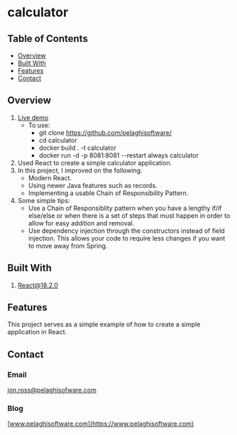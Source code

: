 # calculator

## Table of Contents

- [Overview](#overview)
- [Built With](#built-with)
- [Features](#features)
- [Contact](#contact)
<!-- [Acknowledgements](#acknowledgements) -->

## Overview
1. [Live demo](https://calculator.pelaghisoftware.com)
    - To use:
        - git clone https://github.com/pelaghisoftware/<need rest>
        - cd calculator
        - docker build . -t calculator
        - docker run -d -p 8081:8081 --restart always calculator
2. Used React to create a simple calculator application.
3. In this project, I improved on the following.
    - Modern React.
    - Using newer Java features such as records.
    - Implementing a usable Chain of Responsibility Pattern.
4. Some simple tips:
    - Use a Chain of Responsiblity pattern when you have a lengthy if/if else/else or when there is a set of steps that must happen in order to allow for easy addition and removal.
    - Use dependency injection through the constructors instead of field injection. This allows your code to require less changes if you want to move away from Spring.

## Built With
1. [React@18.2.0](https://react.dev/)

## Features

This project serves as a simple example of how to create a simple application in React.

## Contact
### Email
[jon.ross@pelaghisofware.com](mailto:jon.ross@pelaghisoftware.com)

### Blog
[www.pelaghisoftware.com](https://www.pelaghisoftware.com)

<!-- ## Acknowledgements ->

# Getting Started with Create React App

This project was bootstrapped with [Create React App](https://github.com/facebook/create-react-app).

## Available Scripts

In the project directory, you can run:

### `npm start`

Runs the app in the development mode.\
Open [http://localhost:3000](http://localhost:3000) to view it in your browser.

The page will reload when you make changes.\
You may also see any lint errors in the console.

### `npm test`

Launches the test runner in the interactive watch mode.\
See the section about [running tests](https://facebook.github.io/create-react-app/docs/running-tests) for more information.

### `npm run build`

Builds the app for production to the `build` folder.\
It correctly bundles React in production mode and optimizes the build for the best performance.

The build is minified and the filenames include the hashes.\
Your app is ready to be deployed!

See the section about [deployment](https://facebook.github.io/create-react-app/docs/deployment) for more information.

### `npm run eject`

**Note: this is a one-way operation. Once you `eject`, you can't go back!**

If you aren't satisfied with the build tool and configuration choices, you can `eject` at any time. This command will remove the single build dependency from your project.

Instead, it will copy all the configuration files and the transitive dependencies (webpack, Babel, ESLint, etc) right into your project so you have full control over them. All of the commands except `eject` will still work, but they will point to the copied scripts so you can tweak them. At this point you're on your own.

You don't have to ever use `eject`. The curated feature set is suitable for small and middle deployments, and you shouldn't feel obligated to use this feature. However we understand that this tool wouldn't be useful if you couldn't customize it when you are ready for it.

## Learn More

You can learn more in the [Create React App documentation](https://facebook.github.io/create-react-app/docs/getting-started).

To learn React, check out the [React documentation](https://reactjs.org/).

### Code Splitting

This section has moved here: [https://facebook.github.io/create-react-app/docs/code-splitting](https://facebook.github.io/create-react-app/docs/code-splitting)

### Analyzing the Bundle Size

This section has moved here: [https://facebook.github.io/create-react-app/docs/analyzing-the-bundle-size](https://facebook.github.io/create-react-app/docs/analyzing-the-bundle-size)

### Making a Progressive Web App

This section has moved here: [https://facebook.github.io/create-react-app/docs/making-a-progressive-web-app](https://facebook.github.io/create-react-app/docs/making-a-progressive-web-app)

### Advanced Configuration

This section has moved here: [https://facebook.github.io/create-react-app/docs/advanced-configuration](https://facebook.github.io/create-react-app/docs/advanced-configuration)

### Deployment

This section has moved here: [https://facebook.github.io/create-react-app/docs/deployment](https://facebook.github.io/create-react-app/docs/deployment)

### `npm run build` fails to minify

This section has moved here: [https://facebook.github.io/create-react-app/docs/troubleshooting#npm-run-build-fails-to-minify](https://facebook.github.io/create-react-app/docs/troubleshooting#npm-run-build-fails-to-minify)

